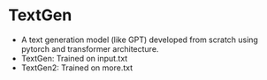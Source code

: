 # TextGen
- A text generation model (like GPT) developed from scratch using pytorch and transformer architecture.
- TextGen: Trained on input.txt
- TextGen2: Trained on more.txt
